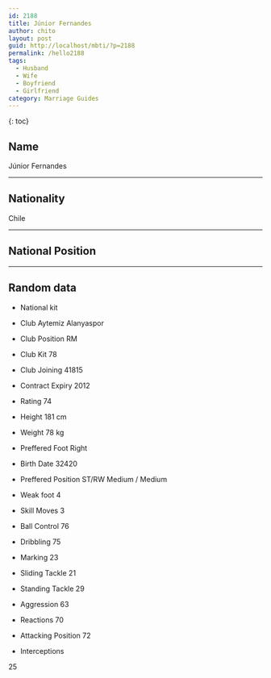 ```yaml
---
id: 2188
title: Júnior Fernandes
author: chito
layout: post
guid: http://localhost/mbti/?p=2188
permalink: /hello2188
tags:
  - Husband
  - Wife
  - Boyfriend
  - Girlfriend
category: Marriage Guides
---
```



{: toc}


## Name  
Júnior Fernandes 

* * *

## Nationality  
Chile 

* * *

## National Position 

* * *

## Random data 

  * National kit 
  * Club 
Aytemiz Alanyaspor 

  * Club Position 
RM 

  * Club Kit 
78 

  * Club Joining 
41815 

  * Contract Expiry 
2012 

  * Rating 
74 

  * Height 
181 cm 

  * Weight 
78 kg 

  * Preffered Foot 
Right 

  * Birth Date 
32420 

  * Preffered Position 
ST/RW Medium / Medium 

  * Weak foot 
4 

  * Skill Moves 
3 

  * Ball Control 
76 

  * Dribbling 
75 

  * Marking 
23 

  * Sliding Tackle 
21 

  * Standing Tackle 
29 

  * Aggression 
63 

  * Reactions 
70 

  * Attacking Position 
72 

  * Interceptions 

25</ul>